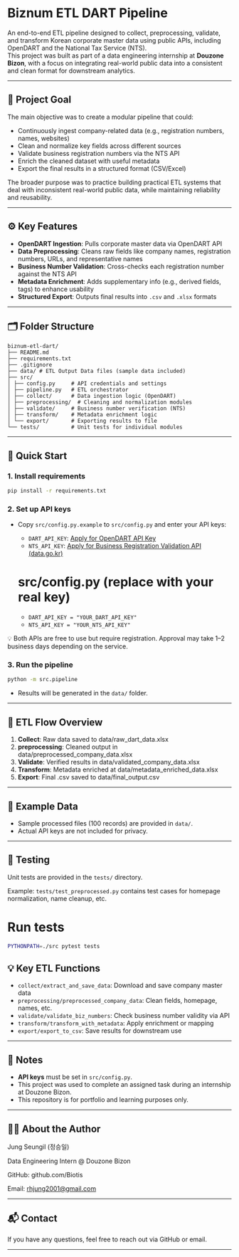 # Biznum ETL DART Pipeline

An end-to-end ETL pipeline designed to collect, preprocessing, validate, and transform Korean corporate master data using public APIs, including OpenDART and the National Tax Service (NTS).  
This project was built as part of a data engineering internship at **Douzone Bizon**, with a focus on integrating real-world public data into a consistent and clean format for downstream analytics.

---

## 📌 Project Goal

The main objective was to create a modular pipeline that could:

- Continuously ingest company-related data (e.g., registration numbers, names, websites)  
- Clean and normalize key fields across different sources  
- Validate business registration numbers via the NTS API  
- Enrich the cleaned dataset with useful metadata  
- Export the final results in a structured format (CSV/Excel)

The broader purpose was to practice building practical ETL systems that deal with inconsistent real-world public data, while maintaining reliability and reusability.

---

## ⚙️ Key Features

- **OpenDART Ingestion**: Pulls corporate master data via OpenDART API
- **Data Preprocessing**: Cleans raw fields like company names, registration numbers, URLs, and representative names
- **Business Number Validation**: Cross-checks each registration number against the NTS API
- **Metadata Enrichment**: Adds supplementary info (e.g., derived fields, tags) to enhance usability
- **Structured Export**: Outputs final results into `.csv` and `.xlsx` formats

---

## 🗂️ Folder Structure

```
biznum-etl-dart/
├── README.md
├── requirements.txt
├── .gitignore
├── data/ # ETL Output Data files (sample data included)
├── src/
│ ├── config.py     # API credentials and settings
│ ├── pipeline.py   # ETL orchestrator
│ ├── collect/      # Data ingestion logic (OpenDART)
│ ├── preprocessing/  # Cleaning and normalization modules
│ ├── validate/     # Business number verification (NTS)
│ ├── transform/    # Metadata enrichment logic
│ └── export/       # Exporting results to file
└── tests/          # Unit tests for individual modules
```

---

## 🚀 Quick Start

### 1. Install requirements

```bash
pip install -r requirements.txt
```

### 2. Set up API keys

- Copy `src/config.py.example` to `src/config.py` and enter your API keys:
    - `DART_API_KEY`: [Apply for OpenDART API Key](https://opendart.fss.or.kr/)
    - `NTS_API_KEY`: [Apply for Business Registration Validation API (data.go.kr)](https://www.data.go.kr/tcs/dss/selectApiDataDetailView.do?publicDataPk=15081808)
      
   # src/config.py (replace with your real key)
    - `DART_API_KEY = "YOUR_DART_API_KEY"`
    - `NTS_API_KEY = "YOUR_NTS_API_KEY"`

💡 Both APIs are free to use but require registration. Approval may take 1–2 business days depending on the service.


### 3. Run the pipeline

```bash
python -m src.pipeline
```

- Results will be generated in the `data/` folder.

---

## 🔄 ETL Flow Overview

1. **Collect**: Raw data saved to data/raw_dart_data.xlsx
2. **preprocessing**: Cleaned output in data/preprocessed_company_data.xlsx
3. **Validate**: Verified results in data/validated_company_data.xlsx
4. **Transform**: Metadata enriched at data/metadata_enriched_data.xlsx
5. **Export**: Final .csv saved to data/final_output.csv

---

## 🧹 Example Data

- Sample processed files (100 records) are provided in `data/`.
- Actual API keys are not included for privacy.

---

## 🧪 Testing

Unit tests are provided in the `tests/` directory.

Example:
`tests/test_preprocessed.py` contains test cases for homepage normalization, name cleanup, etc.

# Run tests

```bash
PYTHONPATH=./src pytest tests
```

## 💡 Key ETL Functions

- `collect/extract_and_save_data`: Download and save company master data
- `preprocessing/preprocessed_company_data`: Clean fields, homepage, names, etc.
- `validate/validate_biz_numbers`: Check business number validity via API
- `transform/transform_with_metadata`: Apply enrichment or mapping
- `export/export_to_csv`: Save results for downstream use

---

## 📝 Notes

- **API keys** must be set in `src/config.py`.
- This project was used to complete an assigned task during an internship at Douzone Bizon.
- This repository is for portfolio and learning purposes only.

---

## 🧑‍💻 About the Author

Jung Seungil (정승일)

Data Engineering Intern @ Douzone Bizon

GitHub: github.com/Biotis

Email: rhjung2001@gmail.com

---

## 📬 Contact

If you have any questions, feel free to reach out via GitHub or email.

---
